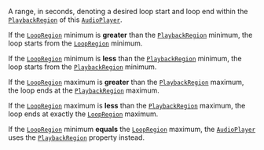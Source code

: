 A range, in seconds, denoting a desired loop start and loop end within the
[`PlaybackRegion`](https://create.roblox.com/docs/reference/engine/classes/AudioPlayer#PlaybackRegion) of this
[`AudioPlayer`](https://create.roblox.com/docs/reference/engine/classes/AudioPlayer).

If the [`LoopRegion`](https://create.roblox.com/docs/reference/engine/classes/AudioPlayer#LoopRegion) minimum is **greater**
than the [`PlaybackRegion`](https://create.roblox.com/docs/reference/engine/classes/AudioPlayer#PlaybackRegion) minimum, the
loop starts from the [`LoopRegion`](https://create.roblox.com/docs/reference/engine/classes/AudioPlayer#LoopRegion) minimum.

If the [`LoopRegion`](https://create.roblox.com/docs/reference/engine/classes/AudioPlayer#LoopRegion) minimum is **less** than
the [`PlaybackRegion`](https://create.roblox.com/docs/reference/engine/classes/AudioPlayer#PlaybackRegion) minimum, the loop
starts from the [`PlaybackRegion`](https://create.roblox.com/docs/reference/engine/classes/AudioPlayer#PlaybackRegion) minimum.

If the [`LoopRegion`](https://create.roblox.com/docs/reference/engine/classes/AudioPlayer#LoopRegion) maximum is **greater**
than the [`PlaybackRegion`](https://create.roblox.com/docs/reference/engine/classes/AudioPlayer#PlaybackRegion) maximum, the
loop ends at the [`PlaybackRegion`](https://create.roblox.com/docs/reference/engine/classes/AudioPlayer#PlaybackRegion)
maximum.

If the [`LoopRegion`](https://create.roblox.com/docs/reference/engine/classes/AudioPlayer#LoopRegion) maximum is **less** than
the [`PlaybackRegion`](https://create.roblox.com/docs/reference/engine/classes/AudioPlayer#PlaybackRegion) maximum, the loop
ends at exactly the [`LoopRegion`](https://create.roblox.com/docs/reference/engine/classes/AudioPlayer#LoopRegion) maximum.

If the [`LoopRegion`](https://create.roblox.com/docs/reference/engine/classes/AudioPlayer#LoopRegion) minimum **equals** the
[`LoopRegion`](https://create.roblox.com/docs/reference/engine/classes/AudioPlayer#LoopRegion) maximum, the [`AudioPlayer`](https://create.roblox.com/docs/reference/engine/classes/AudioPlayer)
uses the [`PlaybackRegion`](https://create.roblox.com/docs/reference/engine/classes/AudioPlayer#PlaybackRegion) property
instead.